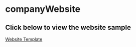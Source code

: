 # companyWebsite
## Click below to view the website sample
[Website Template](https://its-web-sample.netlify.app)

